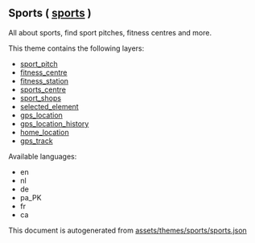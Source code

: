 [//]: # (WARNING: this file is automatically generated. Please find the sources at the bottom and edit those sources)

 Sports ( [sports](https://mapcomplete.osm.be/sports) ) 
--------------------------------------------------------



All about sports, find sport pitches, fitness centres and more.

This theme contains the following layers:



  - [sport_pitch](../Layers/sport_pitch.md)
  - [fitness_centre](../Layers/fitness_centre.md)
  - [fitness_station](../Layers/fitness_station.md)
  - [sports_centre](../Layers/sports_centre.md)
  - [sport_shops](../Layers/sport_shops.md)
  - [selected_element](../Layers/selected_element.md)
  - [gps_location](../Layers/gps_location.md)
  - [gps_location_history](../Layers/gps_location_history.md)
  - [home_location](../Layers/home_location.md)
  - [gps_track](../Layers/gps_track.md)


Available languages:



  - en
  - nl
  - de
  - pa_PK
  - fr
  - ca
 

This document is autogenerated from [assets/themes/sports/sports.json](https://github.com/pietervdvn/MapComplete/blob/develop/assets/themes/sports/sports.json)
